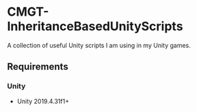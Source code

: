 # CMGT-InheritanceBasedUnityScripts
A collection of useful Unity scripts I am using in my Unity games.

## Requirements

### Unity

- Unity 2019.4.31f1+
